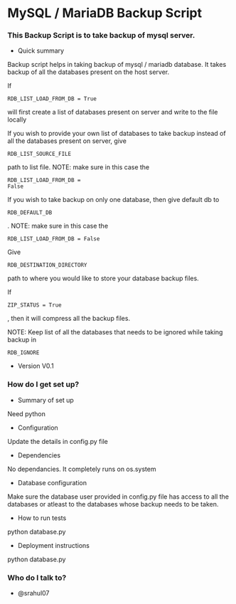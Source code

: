 # MySQL / MariaDB Backup Script #

### This Backup Script is to take backup of mysql server. ###

* Quick summary

Backup script helps in taking backup of mysql / mariadb database. 
It takes backup of all the databases present on the host server.

If <pre><code>RDB_LIST_LOAD_FROM_DB = True</code></pre> will first create a list of databases present on server and write to the file locally

If you wish to provide your own list of databases to take backup instead of all the databases present on server, give <pre><code>RDB_LIST_SOURCE_FILE</code></pre> path to list file.
NOTE: make sure in this case the <pre><code>RDB_LIST_LOAD_FROM_DB = False</code></pre>

If you wish to take backup on only one database, then give default db to <pre><code>RDB_DEFAULT_DB</code></pre>.
NOTE: make sure in this case the <pre><code>RDB_LIST_LOAD_FROM_DB = False</code></pre>

Give <pre><code>RDB_DESTINATION_DIRECTORY</code></pre> path to where you would like to store your database backup files.

If <pre><code>ZIP_STATUS = True</code></pre>, then it will compress all the backup files.


NOTE: Keep list of all the databases that needs to be ignored while taking backup in <pre><code>RDB_IGNORE</code></pre>


* Version
V0.1

### How do I get set up? ###

* Summary of set up

Need python

* Configuration

Update the details in config.py file

* Dependencies

No dependancies. It completely runs on os.system

* Database configuration

Make sure the database user provided in config.py file has access to all the databases or atleast to the databases whose backup needs to be taken.

* How to run tests

python database.py 

* Deployment instructions

python database.py 


### Who do I talk to? ###

* @srahul07
